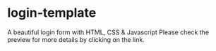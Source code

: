 # login-template
A beautiful login form with HTML, CSS &amp; Javascript
Please check the preview for more details by clicking on the link.